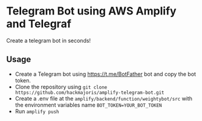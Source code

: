 # Telegram Bot using AWS Amplify and Telegraf
Create a telegram bot in seconds!

## Usage   
 * Create a Telegram bot using https://t.me/BotFather bot and copy the bot token.
 * Clone the repository using `git clone https://github.com/hackmajoris/amplify-telegram-bot.git`
 * Create a .env file at the `amplify/backend/function/weightybot/src` with the environment variables name `BOT_TOKEN=YOUR_BOT_TOKEN`
 * Run `amplify push`

